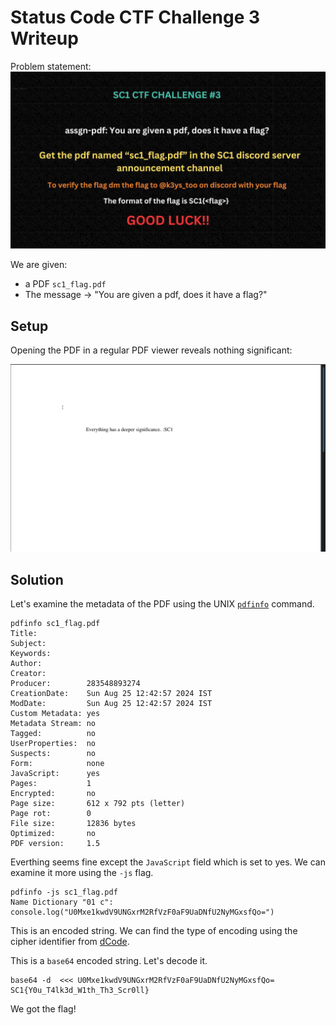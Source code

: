 # Status Code CTF Challenge 3 Writeup

Problem statement:
![img](./challenge.png)

We are given:

- a PDF `sc1_flag.pdf`
- The message -> "You are given a pdf, does it have a flag?"

## Setup

Opening the PDF in a regular PDF viewer reveals nothing significant:

![img](pdf.png)

## Solution

Let's examine the metadata of the PDF using the UNIX [`pdfinfo`](https://linux.die.net/man/1/pdfinfo) command.

```console
pdfinfo sc1_flag.pdf     
Title:           
Subject:         
Keywords:        
Author:          
Creator:         
Producer:        283548893274
CreationDate:    Sun Aug 25 12:42:57 2024 IST
ModDate:         Sun Aug 25 12:42:57 2024 IST
Custom Metadata: yes
Metadata Stream: no
Tagged:          no
UserProperties:  no
Suspects:        no
Form:            none
JavaScript:      yes
Pages:           1
Encrypted:       no
Page size:       612 x 792 pts (letter)
Page rot:        0
File size:       12836 bytes
Optimized:       no
PDF version:     1.5
```

Everthing seems fine except the `JavaScript` field which is set to yes. We can examine it more using the `-js` flag.

```console
pdfinfo -js sc1_flag.pdf
Name Dictionary "01 c":
console.log("U0Mxe1kwdV9UNGxrM2RfVzF0aF9UaDNfU2NyMGxsfQo=")
```

This is an encoded string. We can find the type of encoding using the cipher identifier from [dCode](https://www.dcode.fr/cipher-identifier).

This is a `base64` encoded string. Let's decode it.

```console
base64 -d  <<< U0Mxe1kwdV9UNGxrM2RfVzF0aF9UaDNfU2NyMGxsfQo=                                                                                  
SC1{Y0u_T4lk3d_W1th_Th3_Scr0ll}
```

We got the flag!